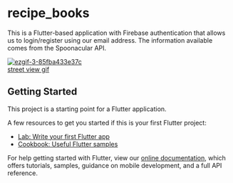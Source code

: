 # recipe_books

This is a Flutter-based application with Firebase authentication that allows us to login/register using our email address. The information available comes from the Spoonacular API.

<a href="https://ibb.co/g7YKCGV"><img src="https://i.ibb.co/RS8wW1y/ezgif-3-85fba433e37c.gif" alt="ezgif-3-85fba433e37c" border="0"></a><br /><a target='_blank' href='https://imgbb.com/'>street view gif</a><br />

## Getting Started

This project is a starting point for a Flutter application.

A few resources to get you started if this is your first Flutter project:

- [Lab: Write your first Flutter app](https://flutter.dev/docs/get-started/codelab)
- [Cookbook: Useful Flutter samples](https://flutter.dev/docs/cookbook)

For help getting started with Flutter, view our
[online documentation](https://flutter.dev/docs), which offers tutorials,
samples, guidance on mobile development, and a full API reference.
